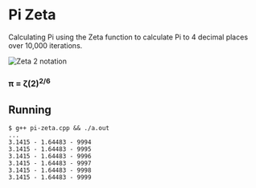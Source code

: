 # Pi Zeta

Calculating Pi using the Zeta function to calculate Pi to 4 decimal places over 10,000 iterations.

![Zeta 2 notation](https://upload.wikimedia.org/math/1/a/0/1a02ae25385b67e927b1d67abda871a1.png)

### &pi; = &zeta;(2)<sup>2/6</sup>

## Running

```
$ g++ pi-zeta.cpp && ./a.out
...
3.1415 - 1.64483 - 9994
3.1415 - 1.64483 - 9995
3.1415 - 1.64483 - 9996
3.1415 - 1.64483 - 9997
3.1415 - 1.64483 - 9998
3.1415 - 1.64483 - 9999

```
